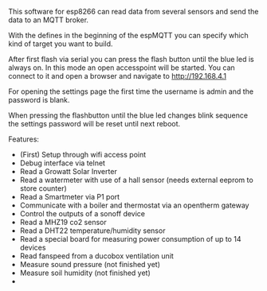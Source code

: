 This software for esp8266 can read data from several sensors and send the
data to an MQTT broker.

With the defines in the beginning of the espMQTT you can specify which kind
of target you want to build.

After first flash via serial you can press the flash button until the
blue led is always on. In this mode an open accesspoint will be started. You
can connect to it and open a browser and navigate to http://192.168.4.1

For opening the settings page the first time the username is admin and the
password is blank.

When pressing the flashbutton until the blue led changes blink sequence the
settings password will be reset until next reboot.

Features:
- (First) Setup through wifi access point
- Debug interface via telnet
- Read a Growatt Solar Inverter
- Read a watermeter with use of a hall sensor (needs external eeprom to store counter)
- Read a Smartmeter via P1 port
- Communicate with a boiler and thermostat via an opentherm gateway
- Control the outputs of a sonoff device
- Read a MHZ19 co2 sensor
- Read a DHT22 temperature/humidity sensor
- Read a special board for measuring power consumption of up to 14 devices
- Read fanspeed from a ducobox ventilation unit
- Measure sound pressure (not finished yet)
- Measure soil humidity (not finished yet)
-